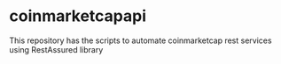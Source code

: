 # coinmarketcapapi
This repository has the scripts to automate coinmarketcap rest services using RestAssured library
